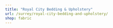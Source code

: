 ```yaml
---
title: "Royal City Bedding & Upholstery"
url: /surrey/royal-city-bedding-and-upholstery/
shop: fabric
---
```

